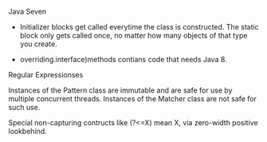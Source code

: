 Java Seven

- Initializer blocks get called everytime the class is constructed. The static block only gets called once, no matter how many objects of that type you create.



* overriding.interface)methods contians code that needs Java 8.

Regular Expressionses

Instances of the Pattern class are immutable and are safe for use by multiple concurrent threads. Instances of the Matcher class are not safe for such use.

Special non-capturing contructs like (?<=X) mean X, via zero-width positive lookbehind.
